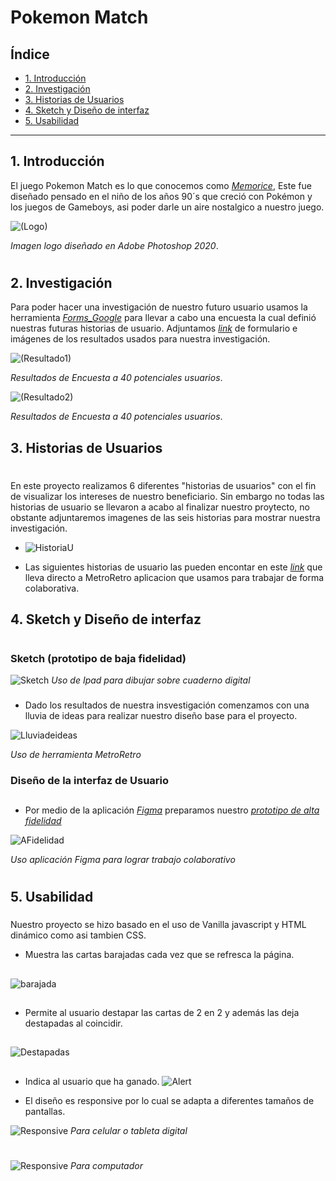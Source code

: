 # Pokemon Match

## Índice

* [1. Introducción](#1-Introducción)
* [2. Investigación](#2-Investigación)
* [3. Historias de Usuarios](#4-Historias-de-Usuarios)
* [4. Sketch y Diseño de interfaz](#5-Sketch-y-Diseño-de-interfaz)
* [5. Usabilidad](#5-Usabilidad)


***

## 1. Introducción

El juego Pokemon Match  es lo que conocemos como [_Memorice_](https://en.wikipedia.org/wiki/Concentration_(card_game)),
Este fue diseñado pensado en el niño de los años 90´s que creció con Pokémon y los juegos de Gameboys, asi poder darle un aire nostalgico a nuestro juego.


![(Logo)](https://github.com/LizBri/SCL019-memory-match/blob/main/src/images/logo.png?raw=true)

_Imagen logo diseñado en Adobe Photoshop 2020_.
#
#

## 2. Investigación

Para poder hacer una investigación de nuestro futuro usuario usamos la herramienta [_Forms_Google_](https://workspace.google.com/intl/es-419/products/forms/?utm_source=google&utm_medium=cpc&utm_campaign=latam-CL-all-es-dr-bkws-all-all-trial-e-dr-1011272-LUAC0011982&utm_content=text-ad-none-any-DEV_c-CRE_479425067880-ADGP_Hybrid%20%7C%20BKWS%20-%20MIX%20%7C%20Txt%20~%20Forms-KWID_43700057707270852-kwd-868999111187&utm_term=KW_crear%20google%20forms-ST_crear%20google%20forms&gclsrc=ds&gclsrc=ds) para llevar a cabo una encuesta la cual definió nuestras futuras historias de usuario. 
Adjuntamos [_link_](https://docs.google.com/forms/d/1Xeudprij5jkHtjgOTzdaEC5NCCij1L_DHScL48brlCw/edit?ts=61e043f0) de formulario e imágenes de los resultados usados para nuestra investigación. 

![(Resultado1)](src=https://raw.githubusercontent.com/LizBri/SCL019-memory-match/main/src/images/imagesReadme/Resultados1.jpg)

_Resultados de Encuesta a 40 potenciales usuarios_.

![(Resultado2)](src\images\imagesReadme\Resultados2.jpg)

_Resultados de Encuesta a 40 potenciales usuarios_.



## 3. Historias de Usuarios
#

En este proyecto realizamos 6 diferentes "historias de usuarios" con el fin de visualizar los intereses de nuestro beneficiario.
Sin embargo no todas las historias de usuario se llevaron a acabo al finalizar nuestro proytecto, no obstante adjuntaremos imagenes de las seis historias para mostrar nuestra investigación.

* ![HistoriaU](src\images\imagesReadme\HistoriaU.jpg)

* Las siguientes historias de usuario las pueden encontar en este [_link_](https://metroretro.io/board/LBF9QLSKHVYY) que lleva directo a MetroRetro aplicacion que usamos para trabajar de forma colaborativa.

## 4. Sketch y Diseño de interfaz
#

### Sketch (prototipo de baja fidelidad)

![Sketch](src\images\imagesReadme\Sketch.JPG)
_Uso de Ipad para dibujar sobre cuaderno digital_
###

* Dado los resultados de nuestra insvestigación comenzamos con una lluvia de ideas para realizar nuestro diseño base para el proyecto.

![Lluviadeideas](src\images\imagesReadme\LLuvia.jpg)

_Uso de herramienta MetroRetro_

### 

### Diseño de la interfaz de Usuario
##
* Por medio de la aplicación [_Figma_](https://www.figma.com/community) preparamos nuestro [_prototipo de alta fidelidad_](https://www.figma.com/proto/pp0UzDkRnfoEn29iIAQ9yY/Memory-Match-juego?node-id=4%3A9&scaling=min-zoom&page-id=0%3A1&starting-point-node-id=4%3A9) 

![AFidelidad](src\images\imagesReadme\AFidelidad.jpg)

_Uso aplicación Figma para lograr trabajo colaborativo_
#

## 5. Usabilidad
###
Nuestro proyecto se hizo basado en el uso de Vanilla javascript y HTML dinámico como asi tambien CSS.

* Muestra las cartas barajadas cada vez que se refresca la página.
##
![barajada](src\images\imagesReadme\barajada.jpg)
##
* Permite al usuario destapar las cartas de 2 en 2 y además las deja destapadas al coincidir.
##
![Destapadas](src\images\imagesReadme\Coinciden.jpg)
##
* Indica al usuario que ha ganado.
![Alert](src\images\imagesReadme\alert.jpg)

* El diseño es responsive por lo cual se adapta a diferentes tamaños de pantallas.


![Responsive](src\images\imagesReadme\responsive2.jpg)
_Para celular o tableta digital_
#
![Responsive](src\images\imagesReadme\responsive3.jpg)
_Para computador_
